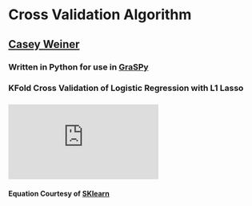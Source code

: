 # Cross Validation Algorithm  
## [Casey Weiner](https://github.com/caseypw)
### Written in Python for use in [GraSPy](https://github.com/neurodata/graspy)
### KFold Cross Validation of Logistic Regression with L1 Lasso
### ![equation](https://latex.codecogs.com/gif.latex?min_%7Bw%2Cc%7D%5Cleft%20%5C%7C%20w%20%5Cright%20%5C%7C_%7B1%7D%20&plus;%20C%5Csum_%7Bi%20%3D%201%7D%5E%7Bn%7Dlog%28e%5E%7B-y_%7Bi%7D%28X%5E%7BT%7D_%7Bi%7Dw%20&plus;%20c%29%7D%20&plus;%201%29)
#### Equation Courtesy of [SKlearn](https://scikit-learn.org/stable/modules/linear_model.html)
